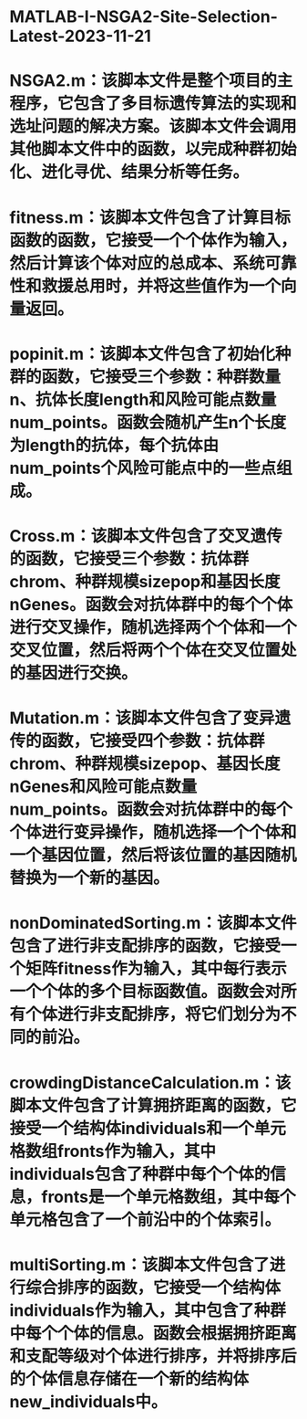 # MATLAB-I-NSGA2-Site-Selection-Latest-2023-11-21

# NSGA2.m：该脚本文件是整个项目的主程序，它包含了多目标遗传算法的实现和选址问题的解决方案。该脚本文件会调用其他脚本文件中的函数，以完成种群初始化、进化寻优、结果分析等任务。

# fitness.m：该脚本文件包含了计算目标函数的函数，它接受一个个体作为输入，然后计算该个体对应的总成本、系统可靠性和救援总用时，并将这些值作为一个向量返回。

# popinit.m：该脚本文件包含了初始化种群的函数，它接受三个参数：种群数量n、抗体长度length和风险可能点数量num_points。函数会随机产生n个长度为length的抗体，每个抗体由num_points个风险可能点中的一些点组成。

# Cross.m：该脚本文件包含了交叉遗传的函数，它接受三个参数：抗体群chrom、种群规模sizepop和基因长度nGenes。函数会对抗体群中的每个个体进行交叉操作，随机选择两个个体和一个交叉位置，然后将两个个体在交叉位置处的基因进行交换。

# Mutation.m：该脚本文件包含了变异遗传的函数，它接受四个参数：抗体群chrom、种群规模sizepop、基因长度nGenes和风险可能点数量num_points。函数会对抗体群中的每个个体进行变异操作，随机选择一个个体和一个基因位置，然后将该位置的基因随机替换为一个新的基因。

# nonDominatedSorting.m：该脚本文件包含了进行非支配排序的函数，它接受一个矩阵fitness作为输入，其中每行表示一个个体的多个目标函数值。函数会对所有个体进行非支配排序，将它们划分为不同的前沿。

# crowdingDistanceCalculation.m：该脚本文件包含了计算拥挤距离的函数，它接受一个结构体individuals和一个单元格数组fronts作为输入，其中individuals包含了种群中每个个体的信息，fronts是一个单元格数组，其中每个单元格包含了一个前沿中的个体索引。

# multiSorting.m：该脚本文件包含了进行综合排序的函数，它接受一个结构体individuals作为输入，其中包含了种群中每个个体的信息。函数会根据拥挤距离和支配等级对个体进行排序，并将排序后的个体信息存储在一个新的结构体new_individuals中。
